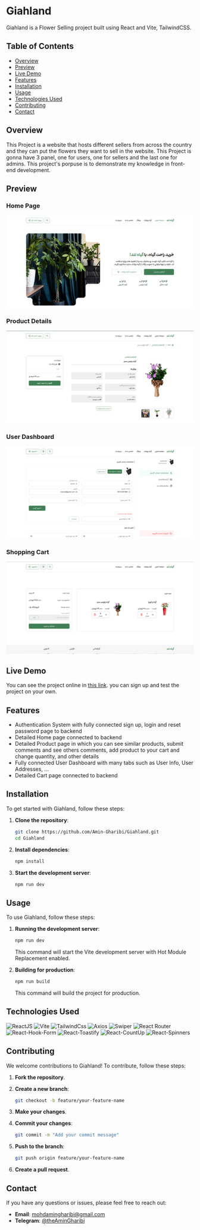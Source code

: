 # Giahland

Giahland is a Flower Selling project built using React and Vite, TailwindCSS.

## Table of Contents
- [Overview](#overview)
- [Preview](#preview)
- [Live Demo](#live-demo)
- [Features](#features)
- [Installation](#installation)
- [Usage](#usage)
- [Technologies Used](#technologies-used)
- [Contributing](#contributing)
- [Contact](#contact)

## Overview
This Project is a website that hosts different sellers from across the country and they can put the flowers they want to sell in the website. This Project is gonna have 3 panel, one for users, one for sellers and the last one for admins. This project's porpuse is to demonstrate my knowledge in front-end development.

## Preview
### Home Page
![Home Page](screenshots/home.png)

### Product Details
![Product Details](screenshots/product-details.png)

### User Dashboard
![User Dashboard](screenshots/user-dashboard.png)

### Shopping Cart
![Shopping Cart](screenshots/cart.png)

## Live Demo
You can see the project online in [this link](https://giahland-frontend.liara.run/). you can sign up and test the project on your own.

## Features
- Authentication System with fully connected sign up, login and reset password page to backend
- Detailed Home page connected to backend
- Detailed Product page in which you can see similar products, submit comments and see others comments, add product to your cart and change quantity, and other details
- Fully connected User Dashboard with many tabs such as User Info, User Addresses, ...
- Detailed Cart page connected to backend

## Installation
To get started with Giahland, follow these steps:

1. **Clone the repository**:
    ```bash
    git clone https://github.com/Amin-Gharibi/Giahland.git
    cd Giahland
    ```

2. **Install dependencies**:
    ```bash
    npm install
    ```

3. **Start the development server**:
    ```bash
    npm run dev
    ```

## Usage
To use Giahland, follow these steps:

1. **Running the development server**:
    ```bash
    npm run dev
    ```
    This command will start the Vite development server with Hot Module Replacement enabled.

2. **Building for production**:
    ```bash
    npm run build
    ```
    This command will build the project for production.

## Technologies Used
![ReactJS](https://img.shields.io/badge/React-20232A?style=for-the-badge&logo=react&logoColor=61DAFB)
![Vite](https://img.shields.io/badge/Vite-646CFF?style=for-the-badge&logo=vite&logoColor=white)
![TailwindCss](https://img.shields.io/badge/Tailwind_CSS-38B2AC?style=for-the-badge&logo=tailwind-css&logoColor=white)
![Axios](https://img.shields.io/badge/Axios-5A29E4?style=for-the-badge&logo=axios&logoColor=white)
![Swiper](https://img.shields.io/badge/Swiper-6332F6?style=for-the-badge&logo=swiper&logoColor=white)
![React Router](https://img.shields.io/badge/React_Router-CA4245?style=for-the-badge&logo=react-router&logoColor=white)
![React-Hook-Form](https://img.shields.io/badge/React_Hook_Form-EC5990?style=for-the-badge&logo=reacthookform&logoColor=white)
![React-Toastify](https://img.shields.io/badge/React_Toastify-FFDD57?style=for-the-badge&logo=react-toastify&logoColor=black)
![React-CountUp](https://img.shields.io/badge/React_CountUp-4A90E2?style=for-the-badge&logo=countup.js&logoColor=white)
![React-Spinners](https://img.shields.io/badge/React_Spinners-36D7B7?style=for-the-badge&logo=react-spinners&logoColor=white)



## Contributing
We welcome contributions to Giahland! To contribute, follow these steps:

1. **Fork the repository**.

2. **Create a new branch**:
    ```bash
    git checkout -b feature/your-feature-name
    ```

3. **Make your changes**.

4. **Commit your changes**:
    ```bash
    git commit -m "Add your commit message"
    ```

5. **Push to the branch**:
    ```bash
    git push origin feature/your-feature-name
    ```

6. **Create a pull request**.

## Contact
If you have any questions or issues, please feel free to reach out:

- **Email**: [mohdamingharibi@gmail.com](mailto:mohdamingharibi@gmail.com)
- **Telegram**: [@theAminGharibi](https://t.me/theAminGharibi)
